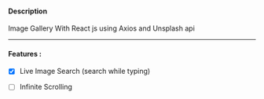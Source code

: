 #### Description
Image Gallery With React js using Axios and Unsplash api

----

#### Features : 
- [x] Live Image Search (search while typing)

- [ ] Infinite Scrolling 
